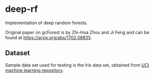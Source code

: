 # deep-rf
Implementation of deep random forests.

Original paper on gcForest is by Zhi-Hua Zhou and Ji Feng and can be found at https://arxiv.org/abs/1702.08835.


## Dataset
Sample data set used for testing is the Iris data set, obtained from [UCI machine learning repository](https://archive.ics.uci.edu/ml/datasets/iris).